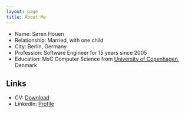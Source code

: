 ```yaml
---
layout: page
title: About Me
---
```


- Name: Søren Houen
- Relationship: Married, with one child
- City: Berlin, Germany
- Profession: Software Engineer for 15 years since 2005
- Education: MsC Computer Science from [University of Copenhagen](https://studies.ku.dk/masters/computer-science/), Denmark

## Links
- CV: [Download](https://www.dropbox.com/s/0t4gqn50vt9flnk/CV_condensed.pdf?dl=0)   
- LinkedIn: [Profile](https://www.linkedin.com/in/shouen)